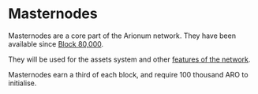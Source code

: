 # Masternodes

Masternodes are a core part of the Arionum network. They have been available since [Block 80,000](developers/forks?id=block-80000-renaissance).

They will be used for the assets system and other [features of the network](developers/roadmap.md).

Masternodes earn a third of each block, and require 100 thousand ARO to initialise.
